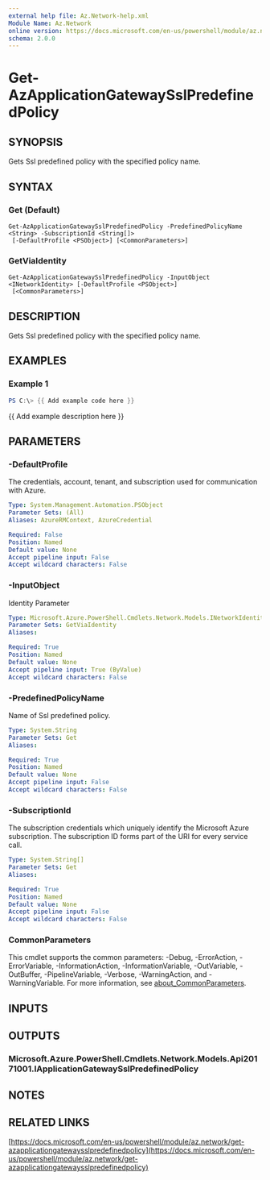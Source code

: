 ```yaml
---
external help file: Az.Network-help.xml
Module Name: Az.Network
online version: https://docs.microsoft.com/en-us/powershell/module/az.network/get-azapplicationgatewaysslpredefinedpolicy
schema: 2.0.0
---
```


# Get-AzApplicationGatewaySslPredefinedPolicy

## SYNOPSIS
Gets Ssl predefined policy with the specified policy name.

## SYNTAX

### Get (Default)
```
Get-AzApplicationGatewaySslPredefinedPolicy -PredefinedPolicyName <String> -SubscriptionId <String[]>
 [-DefaultProfile <PSObject>] [<CommonParameters>]
```

### GetViaIdentity
```
Get-AzApplicationGatewaySslPredefinedPolicy -InputObject <INetworkIdentity> [-DefaultProfile <PSObject>]
 [<CommonParameters>]
```

## DESCRIPTION
Gets Ssl predefined policy with the specified policy name.

## EXAMPLES

### Example 1
```powershell
PS C:\> {{ Add example code here }}
```

{{ Add example description here }}

## PARAMETERS

### -DefaultProfile
The credentials, account, tenant, and subscription used for communication with Azure.

```yaml
Type: System.Management.Automation.PSObject
Parameter Sets: (All)
Aliases: AzureRMContext, AzureCredential

Required: False
Position: Named
Default value: None
Accept pipeline input: False
Accept wildcard characters: False
```

### -InputObject
Identity Parameter

```yaml
Type: Microsoft.Azure.PowerShell.Cmdlets.Network.Models.INetworkIdentity
Parameter Sets: GetViaIdentity
Aliases:

Required: True
Position: Named
Default value: None
Accept pipeline input: True (ByValue)
Accept wildcard characters: False
```

### -PredefinedPolicyName
Name of Ssl predefined policy.

```yaml
Type: System.String
Parameter Sets: Get
Aliases:

Required: True
Position: Named
Default value: None
Accept pipeline input: False
Accept wildcard characters: False
```

### -SubscriptionId
The subscription credentials which uniquely identify the Microsoft Azure subscription.
The subscription ID forms part of the URI for every service call.

```yaml
Type: System.String[]
Parameter Sets: Get
Aliases:

Required: True
Position: Named
Default value: None
Accept pipeline input: False
Accept wildcard characters: False
```

### CommonParameters
This cmdlet supports the common parameters: -Debug, -ErrorAction, -ErrorVariable, -InformationAction, -InformationVariable, -OutVariable, -OutBuffer, -PipelineVariable, -Verbose, -WarningAction, and -WarningVariable. For more information, see [about_CommonParameters](http://go.microsoft.com/fwlink/?LinkID=113216).

## INPUTS

## OUTPUTS

### Microsoft.Azure.PowerShell.Cmdlets.Network.Models.Api20171001.IApplicationGatewaySslPredefinedPolicy
## NOTES

## RELATED LINKS

[https://docs.microsoft.com/en-us/powershell/module/az.network/get-azapplicationgatewaysslpredefinedpolicy](https://docs.microsoft.com/en-us/powershell/module/az.network/get-azapplicationgatewaysslpredefinedpolicy)

